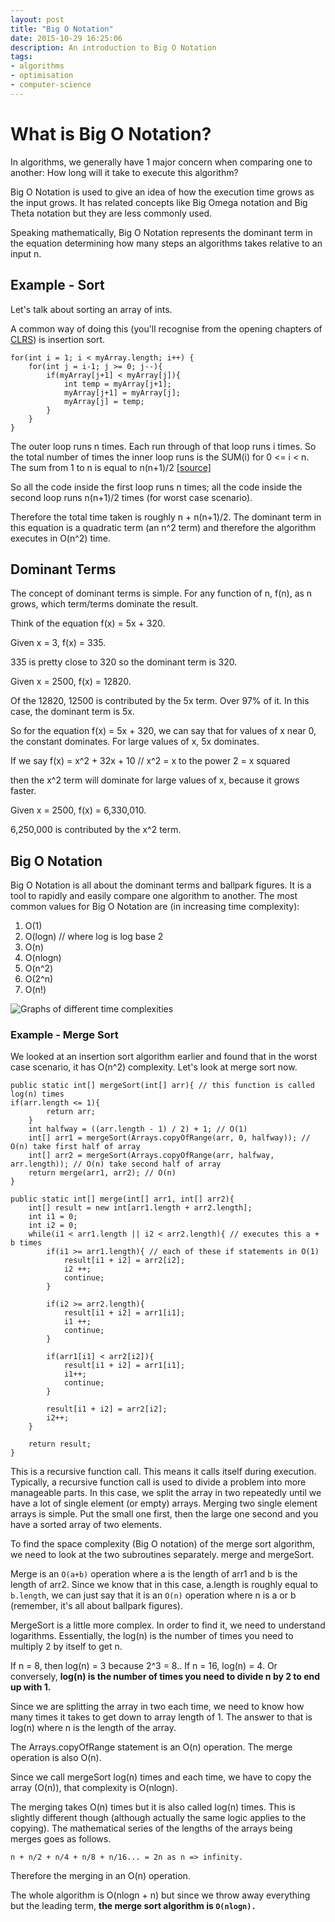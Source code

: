 ```yaml
---
layout: post
title: "Big O Notation"
date: 2015-10-29 16:25:06
description: An introduction to Big O Notation
tags: 
- algorithms
- optimisation
- computer-science
---
```

# What is Big O Notation?

In algorithms, we generally have 1 major concern when comparing one to another: How long will it take to execute this algorithm?

Big O Notation is used to give an idea of how the execution time grows as the input grows. It has related concepts like Big Omega notation and Big Theta notation but they are less commonly used.

Speaking mathematically, Big O Notation represents the dominant term in the equation determining how many steps an algorithms takes relative to an input n.

## Example - Sort

Let's talk about sorting an array of ints.

A common way of doing this (you'll recognise from the opening chapters of [CLRS](https://en.wikipedia.org/wiki/Introduction_to_Algorithms)) is insertion sort.

```
for(int i = 1; i < myArray.length; i++) { 
    for(int j = i-1; j >= 0; j--){ 
        if(myArray[j+1] < myArray[j]){
            int temp = myArray[j+1];
            myArray[j+1] = myArray[j];
            myArray[j] = temp;
        }
    }
}

```
  
The outer loop runs n times. Each run through of that loop runs i times. So the total number of times the inner loop runs is the SUM(i) for 0 <= i < n. The sum from 1 to n is equal to n(n+1)/2 [[source]](http://betterexplained.com/articles/techniques-for-adding-the-numbers-1-to-100/)  

So all the code inside the first loop runs n times; all the code inside the second loop runs n(n+1)/2 times (for worst case scenario).  

Therefore the total time taken is roughly n + n(n+1)/2\. The dominant term in this equation is a quadratic term (an n^2 term) and therefore the algorithm executes in O(n^2) time.  

## Dominant Terms

The concept of dominant terms is simple. For any function of n, f(n), as n grows, which term/terms dominate the result.

Think of the equation f(x) = 5x + 320.

Given x = 3, f(x) = 335.

335 is pretty close to 320 so the dominant term is 320.

Given x = 2500, f(x) = 12820.

Of the 12820, 12500 is contributed by the 5x term. Over 97% of it. In this case, the dominant term is 5x.

So for the equation f(x) = 5x + 320, we can say that for values of x near 0, the constant dominates. For large values of x, 5x dominates.

If we say f(x) = x^2 + 32x + 10 // x^2 = x to the power 2 = x squared

then the x^2 term will dominate for large values of x, because it grows faster.

Given x = 2500, f(x) = 6,330,010. 

6,250,000 is contributed by the x^2 term.

## Big O Notation

Big O Notation is all about the dominant terms and ballpark figures. It is a tool to rapidly and easily compare one algorithm to another. The most common values for Big O Notation are (in increasing time complexity):

1.  O(1)
2.  O(logn) // where log is log base 2
3.  O(n)
4.  O(nlogn)
5.  O(n^2)
6.  O(2^n)
7.  O(n!)

![Graphs of different time complexities](http://www.daveperrett.com/images/articles/2010-12-07-comp-sci-101-big-o-notation/Time_Complexity.png)

### Example - Merge Sort





We looked at an insertion sort algorithm earlier and found that in the worst case scenario, it has O(n^2) complexity. Let's look at merge sort now.

```
public static int[] mergeSort(int[] arr){ // this function is called log(n) times  
if(arr.length <= 1){  
        return arr;  
    }  
    int halfway = ((arr.length - 1) / 2) + 1; // O(1)  
    int[] arr1 = mergeSort(Arrays.copyOfRange(arr, 0, halfway)); // O(n) take first half of array  
    int[] arr2 = mergeSort(Arrays.copyOfRange(arr, halfway, arr.length)); // O(n) take second half of array  
    return merge(arr1, arr2); // O(n)  
}

public static int[] merge(int[] arr1, int[] arr2){  
    int[] result = new int[arr1.length + arr2.length];  
    int i1 = 0;  
    int i2 = 0;  
    while(i1 < arr1.length || i2 < arr2.length){ // executes this a + b times  
        if(i1 >= arr1.length){ // each of these if statements in O(1)  
            result[i1 + i2] = arr2[i2];  
            i2 ++;  
            continue;
        }  

        if(i2 >= arr2.length){  
            result[i1 + i2] = arr1[i1];  
            i1 ++;  
            continue;  
        }  

        if(arr1[i1] < arr2[i2]){  
            result[i1 + i2] = arr1[i1];  
            i1++;  
            continue;  
        }  

        result[i1 + i2] = arr2[i2];  
        i2++;  
    }  

    return result;  
}
```

This is a recursive function call. This means it calls itself during execution. Typically, a recursive function call is used to divide a problem into more manageable parts. In this case, we split the array in two repeatedly until we have a lot of single element (or empty) arrays. Merging two single element arrays is simple. Put the small one first, then the large one second and you have a sorted array of two elements.  

To find the space complexity (Big O notation) of the merge sort algorithm, we need to look at the two subroutines separately. merge and mergeSort.  

Merge is an `O(a+b)` operation where a is the length of arr1 and b is the length of arr2\. Since we know that in this case, a.length is roughly equal to `b.length`, we can just say that it is an `O(n)` operation where n is a or b (remember, it's all about ballpark figures).  

MergeSort is a little more complex. In order to find it, we need to understand logarithms. Essentially, the log(n) is the number of times you need to multiply 2 by itself to get n.  

If n = 8, then log(n) = 3 because 2^3 = 8.. If n = 16, log(n) = 4\. Or conversely, **log(n) is the number of times you need to divide n by 2 to end up with 1.**  

Since we are splitting the array in two each time, we need to know how many times it takes to get down to array length of 1\. The answer to that is log(n) where n is the length of the array.  

The Arrays.copyOfRange statement is an O(n) operation. The merge operation is also O(n).  

Since we call mergeSort log(n) times and each time, we have to copy the array (O(n)), that complexity is O(nlogn).  

The merging takes O(n) times but it is also called log(n) times. This is slightly different though (although actually the same logic applies to the copying). The mathematical series of the lengths of the arrays being merges goes as follows.  

```
n + n/2 + n/4 + n/8 + n/16... = 2n as n => infinity.  
```

Therefore the merging in an O(n) operation.  

The whole algorithm is O(nlogn + n) but since we throw away everything but the leading term, **the merge sort algorithm is `O(nlogn).`**
